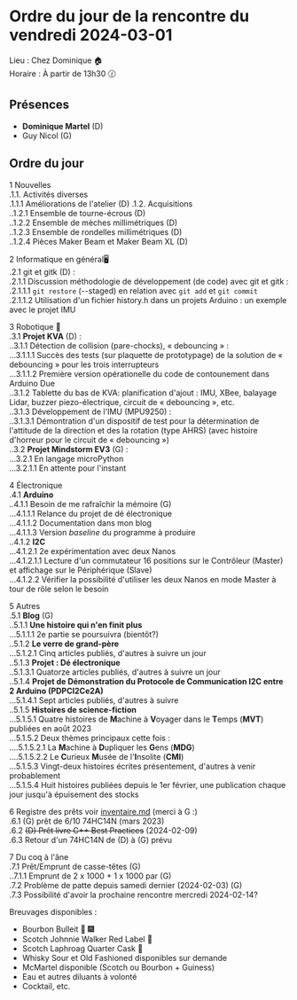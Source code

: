 # Ordre du jour de la rencontre du vendredi 2024-03-01

Lieu :    Chez Dominique  🏠    
Horaire : À partir de 13h30 🕜  
## Présences
* **Dominique Martel** (D)  
* Guy Nicol (G)  

## Ordre du jour
1 Nouvelles  
.1.1.  Activités diverses  
.1.1.1 Améliorations de l'atelier (D)
.1.2.  Acquisitions  
..1.2.1 Ensemble de tourne-écrous (D)  
..1.2.2 Ensemble de mèches millimétriques (D)  
..1.2.3 Ensemble de rondelles millimétriques (D)  
..1.2.4 Pièces Maker Beam et Maker Beam XL (D)  

2 Informatique en général🖥  
.2.1 git et gitk (D) :  
.2.1.1 Discussion méthodologie de développement (de code) avec git et gitk :  
.2.1.1.1 `git restore` (--staged) en relation avec `git add` et `git commit`  
.2.1.1.2 Utilisation d'un fichier history.h dans un projets Arduino : un exemple avec le projet IMU  

3 Robotique 🤖  
.3.1 **Projet KVA** (D) :   
..3.1.1 Détection de collision (pare-chocks), « debouncing » :  
...3.1.1.1 Succès des tests (sur plaquette de prototypage) de la solution de « debouncing » pour les trois interrupteurs   
...3.1.1.2 Première version opérationelle du code de contounement dans Arduino Due  
..3.1.2 Tablette du bas de KVA: planification d'ajout : IMU, XBee, balayage Lidar, buzzer piezo-électrique, circuit de « debouncing », etc.  
..3.1.3 Développement de l'IMU (MPU9250) :  
..3.1.3.1 Démontration d'un dispositif de test pour la détermination de l'attitude de la direction et des la rotation (type AHRS) (avec histoire d'horreur pour le circuit de « debouncing »)  
..3.2 **Projet Mindstorm EV3** (G) :  
...3.2.1 En langage microPython  
...3.2.1.1 En attente pour l'instant  

4 Électronique  
.4.1 **Arduino**  
..4.1.1 Besoin de me rafraîchir la mémoire (G)  
...4.1.1.1 Relance du projet de dé électronique  
...4.1.1.2 Documentation dans mon blog  
...4.1.1.3 Version *baseline* du programme à produire  
..4.1.2 **I2C**  
...4.1.2.1 2e expérimentation avec deux Nanos  
...4.1.2.1.1 Lecture d'un commutateur 16 positions sur le Contrôleur (Master) et affichage sur le Périphérique (Slave)  
...4.1.2.2 Vérifier la possibilité d'utiliser les deux Nanos en mode Master à tour de rôle selon le besoin  

5 Autres  
.5.1 **Blog** (G)  
..5.1.1 **Une histoire qui n'en finit plus**  
...5.1.1.1 2e partie se poursuivra (bientôt?)  
..5.1.2 **Le verre de grand-père**  
...5.1.2.1 Cinq articles publiés, d'autres à suivre un jour  
..5.1.3 **Projet : Dé électronique**  
..5.1.3.1 Quatorze articles publiés, d'autres à suivre un jour  
..5.1.4 **Projet de Démonstration du Protocole de Communication I2C entre 2 Arduino (PDPCI2Ce2A)**  
...5.1.4.1 Sept articles publiés, d'autres à suivre  
..5.1.5 **Histoires de science-fiction**  
...5.1.5.1 Quatre histoires de **M**achine à **V**oyager dans le **T**emps (**MVT**) publiées en août 2023  
...5.1.5.2 Deux thèmes principaux cette fois :  
....5.1.5.2.1 La **M**achine à **D**upliquer les **G**ens (**MDG**)  
....5.1.5.2.2 Le **C**urieux **M**usée de l'**I**nsolite (**CMI**)  
...5.1.5.3 Vingt-deux histoires écrites présentement, d'autres à venir probablement  
...5.1.5.4 Huit histoires publiées depuis le 1er février, une publication chaque jour jusqu'à épuisement des stocks  

6 Registre des prêts voir [inventaire.md](./inventaire.md) (merci à G :)   
.6.1 (G) prêt de 6/10 74HC14N  (mars 2023)  
.6.2 ~~(D) Prêt livre C++ Best Practices~~ (2024-02-09)  
.6.3 Retour d'un 74HC14N de (D) à (G) prévu  

7 Du coq à l'âne  
.7.1 Prêt/Emprunt de casse-têtes (G)  
..7.1.1 Emprunt de 2 x 1000 + 1 x 1000 par (G)  
.7.2 Problème de patte depuis samedi dernier (2024-02-03) (G)  
.7.3 Possibilité d'avoir la prochaine rencontre mercredi 2024-02-14?  

Breuvages disponibles :
  * Bourbon Bulleit 🥃 🎆  
  * Scotch Johnnie Walker Red Label 🥃
  * Scotch Laphroag Quarter Cask 🥃
  * Whisky Sour et Old Fashioned disponibles sur demande
  * McMartel disponible (Scotch ou Bourbon + Guiness)
  * Eau et autres diluants à volonté
  * Cocktail, etc.
